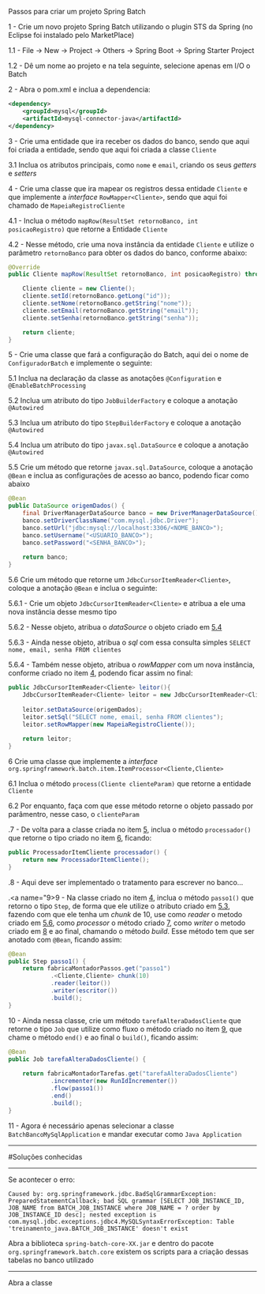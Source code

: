 Passos para criar um projeto Spring Batch

1 - Crie um novo projeto Spring Batch utilizando o plugin STS da Spring (no Eclipse foi instalado pelo MarketPlace)

1.1 - File -> New -> Project -> Others -> Spring Boot -> Spring Starter Project

1.2 - Dê um nome ao projeto e na tela seguinte, selecione apenas em I/O 
o Batch

2 - Abra o pom.xml e inclua a dependencia:

```xml
<dependency>
	<groupId>mysql</groupId>
	<artifactId>mysql-connector-java</artifactId>
</dependency>
```
3 - Crie uma entidade que ira receber os dados do banco, sendo que aqui foi criada a entidade, sendo que aqui foi criada a classe `Cliente`

3.1 Inclua os atributos principais, como `nome` e `email`, criando os seus _getters_ e _setters_

<a name="4">4</a> - Crie uma classe que ira mapear os registros dessa entidade `Cliente` e que implemente a _interface_ `RowMapper<Cliente>`, sendo que aqui foi chamado de `MapeiaRegistroCliente`

4.1 - Inclua o método `mapRow(ResultSet retornoBanco, int posicaoRegistro)` que retorne a Entidade `Cliente`

4.2 - Nesse método, crie uma nova instância da entidade `Cliente` e utilize o parâmetro `retornoBanco` para obter os dados do banco, conforme abaixo:

```java
@Override
public Cliente mapRow(ResultSet retornoBanco, int posicaoRegistro) throws SQLException {

	Cliente cliente = new Cliente();
	cliente.setId(retornoBanco.getLong("id"));
	cliente.setNome(retornoBanco.getString("nome"));
	cliente.setEmail(retornoBanco.getString("email"));
	cliente.setSenha(retornoBanco.getString("senha"));

	return cliente;
}
```

<a name="5">5</a> - Crie uma classe que fará a configuração do Batch, aqui dei o nome de `ConfiguradorBatch` e implemente o seguinte:

5.1 Inclua na declaração da classe as anotações `@Configuration` e `@EnableBatchProcessing`

<a name="5.2">5.2</a> Inclua um atributo do tipo `JobBuilderFactory` e coloque a anotação `@Autowired`

<a name="5.3">5.3</a> Inclua um atributo do tipo `StepBuilderFactory` e coloque a anotação `@Autowired`

<a name="5.4">5.4</a> Inclua um atributo do tipo `javax.sql.DataSource` e coloque a anotação `@Autowired`

5.5 Crie um método que retorne `javax.sql.DataSource`, coloque a anotação `@Bean` e inclua as configurações de acesso ao banco, podendo ficar como abaixo

```java
@Bean
public DataSource origemDados() {
	final DriverManagerDataSource banco = new DriverManagerDataSource();
	banco.setDriverClassName("com.mysql.jdbc.Driver");
	banco.setUrl("jdbc:mysql://localhost:3306/<NOME_BANCO>");
	banco.setUsername("<USUARIO_BANCO>");
	banco.setPassword("<SENHA_BANCO>");
	
	return banco;
}
```
<a name="5.6">5.6</a> Crie um método que retorne um `JdbcCursorItemReader<Cliente>`, coloque a anotação `@Bean` e inclua o seguinte:

5.6.1 - Crie um objeto `JdbcCursorItemReader<Cliente>` e atribua a ele uma nova instância desse mesmo tipo

5.6.2 - Nesse objeto, atribua o _dataSource_ o objeto criado em [5.4](#5.4)

5.6.3 - Ainda nesse objeto, atribua o _sql_ com essa consulta simples `SELECT nome, email, senha FROM clientes`

5.6.4 - Também nesse objeto, atribua o _rowMapper_ com um nova instância, conforme criado no item [4](#4), podendo ficar assim no final:

```java
public JdbcCursorItemReader<Cliente> leitor(){
	JdbcCursorItemReader<Cliente> leitor = new JdbcCursorItemReader<Cliente>();
	
	leitor.setDataSource(origemDados);
	leitor.setSql("SELECT nome, email, senha FROM clientes");
	leitor.setRowMapper(new MapeiaRegistroCliente());
	
	return leitor;
}
```
<a name="6">6</a> Crie uma classe que implemente a _interface_  `org.springframework.batch.item.ItemProcessor<Cliente,Cliente>`

6.1 Inclua o método `process(Cliente clienteParam)` que retorne a entidade `Cliente`

6.2 Por enquanto, faça com que esse método retorne o objeto passado por parâmentro, nesse caso, o `clienteParam`


.<a name="7">7</a> - De volta para a classe criada no item [5](#5), inclua o método `processador()` que retorne o tipo criado no item [6](#6), ficando:

```java
public ProcessadorItemCliente processador() {
	return new ProcessadorItemCliente();
}
```

.<a name="8">8</a> - Aqui deve ser implementado o tratamento para escrever no banco...

.<a name="9>9</a> - Na classe criado no item [4](#4), inclua o método `passo1()` que retorno o tipo `Step`, de forma que ele utilize o atributo criado em [5.3](#5.3), fazendo com que ele tenha um _chunk_ de 10, use como _reader_ o metodo criado em [5.6](#5.6), como _processor_ o método criado [7](#7), como _writer_ o metodo criado em [8](#8) e ao final, chamando o método _build_. Esse método tem que ser anotado com `@Bean`, ficando assim:

```java
@Bean
public Step passo1() {
	return fabricaMontadorPassos.get("passo1")
			.<Cliente,Cliente> chunk(10)
			.reader(leitor())
			.writer(escritor())
			.build();
}
```

10 - Ainda nessa classe, crie um método `tarefaAlteraDadosCliente` que retorne o tipo `Job` que utilize como fluxo o método criado no item [9](#9), que chame o método `end()` e ao final o `build()`, ficando assim:

```java
@Bean
public Job tarefaAlteraDadosCliente() {
	
	return fabricaMontadorTarefas.get("tarefaAlteraDadosCliente")
			.incrementer(new RunIdIncrementer())
			.flow(passo1())
			.end()
			.build();
}
```

11 - Agora é necessário apenas selecionar a classe `BatchBancoMySqlApplication` e mandar executar como `Java Application`

---
#Soluções conhecidas

---

Se acontecer o erro:

```
Caused by: org.springframework.jdbc.BadSqlGrammarException: PreparedStatementCallback; bad SQL grammar [SELECT JOB_INSTANCE_ID, JOB_NAME from BATCH_JOB_INSTANCE where JOB_NAME = ? order by JOB_INSTANCE_ID desc]; nested exception is com.mysql.jdbc.exceptions.jdbc4.MySQLSyntaxErrorException: Table 'treinamento_java.BATCH_JOB_INSTANCE' doesn't exist
```

Abra a biblioteca `spring-batch-core-XX.jar` e dentro do pacote `org.springframework.batch.core` existem os scripts para a criação dessas tabelas no banco utilizado

---
Abra a classe 